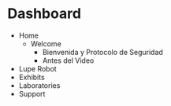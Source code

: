 # Dashboard

- Home
  - Welcome
    - Bienvenida y Protocolo de Seguridad
    - Antes del Video  
- Lupe Robot
- Exhibits
- Laboratories
- Support
